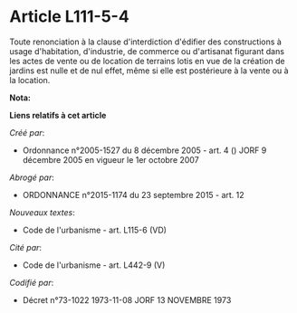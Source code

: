 # Article L111-5-4

Toute renonciation à la clause d'interdiction d'édifier des constructions à usage d'habitation, d'industrie, de commerce ou
d'artisanat figurant dans les actes de vente ou de location de terrains lotis en vue de la création de jardins est nulle et
de nul effet, même si elle est postérieure à la vente ou à la location.

**Nota:**



**Liens relatifs à cet article**

_Créé par_:

  - Ordonnance n°2005-1527 du 8 décembre 2005 - art. 4 () JORF 9 décembre 2005 en vigueur le 1er octobre 2007

_Abrogé par_:

  - ORDONNANCE n°2015-1174 du 23 septembre 2015 - art. 12

_Nouveaux textes_:

  - Code de l'urbanisme - art. L115-6 (VD)

_Cité par_:

  - Code de l'urbanisme - art. L442-9 (V)

_Codifié par_:

  - Décret n°73-1022 1973-11-08 JORF 13 NOVEMBRE 1973
